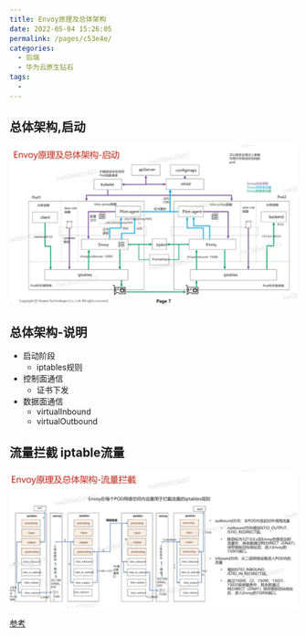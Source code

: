 ```yaml
---
title: Envoy原理及总体架构
date: 2022-05-04 15:26:05
permalink: /pages/c53e4e/
categories:
  - 后端
  - 华为云原生钻石
tags:
  - 
---
```



## 总体架构,启动

<img src="./minilet/image-20220504152754884.png" alt="image-20220504152754884" style="zoom:80%;" />



## 总体架构-说明

- 启动阶段
  - iptables规则
- 控制面通信
  - 证书下发
- 数据面通信
  - virtualInbound
  - virtualOutbound



## 流量拦截 iptable流量



<img src="./minilet/image-20220504153447169.png" alt="image-20220504153447169" style="zoom:80%;" />





[参考](https://education.huaweicloud.com/courses/course-v1:HuaweiX+CBUCNXI053+Self-paced/courseware/b56e7d61ad3e4b978fec062f752098ac/d298484db5204b1fb04140ce6a2d8791/)